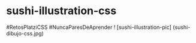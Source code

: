 # sushi-illustration-css
#RetosPlatziCSS #NuncaParesDeAprender
! [sushi-illustration-pic] (sushi-dibujo-css.jpg)
